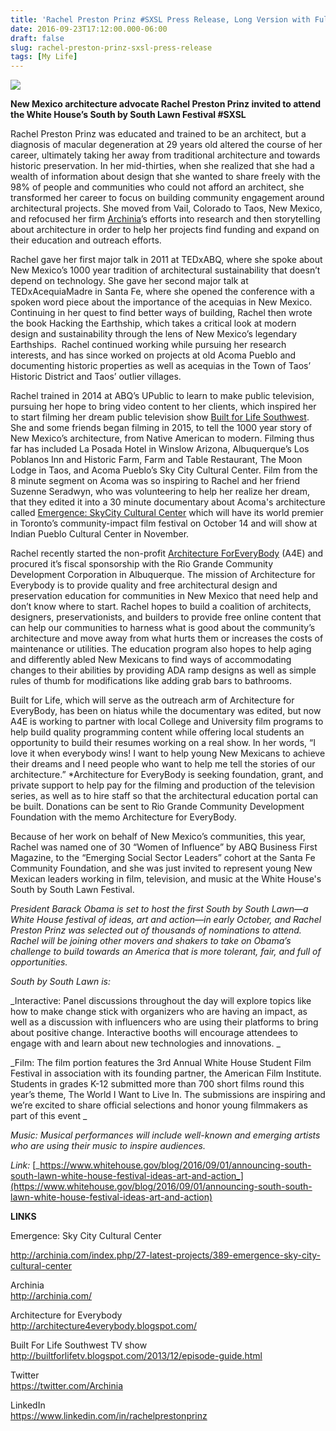 ```yaml
---
title: 'Rachel Preston Prinz #SXSL Press Release, Long Version with Full Bio'
date: 2016-09-23T17:12:00.000-06:00
draft: false
slug: rachel-preston-prinz-sxsl-press-release
tags: [My Life]
---
```


![](/images/blog/legacy/SXSL.jpg)

**New Mexico architecture advocate Rachel Preston Prinz invited to attend the White House’s South by South Lawn Festival #SXSL**

Rachel Preston Prinz was educated and trained to be an architect, but a diagnosis of macular degeneration at 29 years old altered the course of her career, ultimately taking her away from traditional architecture and towards historic preservation. In her mid-thirties, when she realized that she had a wealth of information about design that she wanted to share freely with the 98% of people and communities who could not afford an architect, she transformed her career to focus on building community engagement around architectural projects. She moved from Vail, Colorado to Taos, New Mexico, and refocused her firm [Archinia](http://archinia.com/)’s efforts into research and then storytelling about architecture in order to help her projects find funding and expand on their education and outreach efforts.

  

Rachel gave her first major talk in 2011 at TEDxABQ, where she spoke about New Mexico’s 1000 year tradition of architectural sustainability that doesn’t depend on technology. She gave her second major talk at TEDxAcequiaMadre in Santa Fe, where she opened the conference with a spoken word piece about the importance of the acequias in New Mexico. Continuing in her quest to find better ways of building, Rachel then wrote the book Hacking the Earthship, which takes a critical look at modern design and sustainability through the lens of New Mexico’s legendary Earthships.  Rachel continued working while pursuing her research interests, and has since worked on projects at old Acoma Pueblo and documenting historic properties as well as acequias in the Town of Taos’ Historic District and Taos’ outlier villages.

  

Rachel trained in 2014 at ABQ’s UPublic to learn to make public television, pursuing her hope to bring video content to her clients, which inspired her to start filming her dream public television show [Built for Life Southwest](http://builtforlifetv.blogspot.com/2013/12/episode-guide.html). She and some friends began filming in 2015, to tell the 1000 year story of New Mexico’s architecture, from Native American to modern. Filming thus far has included La Posada Hotel in Winslow Arizona, Albuquerque’s Los Poblanos Inn and Historic Farm, Farm and Table Restaurant, The Moon Lodge in Taos, and Acoma Pueblo’s Sky City Cultural Center. Film from the 8 minute segment on Acoma was so inspiring to Rachel and her friend Suzenne Seradwyn, who was volunteering to help her realize her dream, that they edited it into a 30 minute documentary about Acoma's architecture called [Emergence: SkyCity Cultural Center](http://archinia.com/index.php/27-latest-projects/389-emergence-sky-city-cultural-center) which will have its world premier in Toronto’s community-impact film festival on October 14 and will show at Indian Pueblo Cultural Center in November.

  

Rachel recently started the non-profit [Architecture ForEveryBody](http://architecture4everybody.blogspot.com/) (A4E) and procured it’s fiscal sponsorship with the Rio Grande Community Development Corporation in Albuquerque. The mission of Architecture for Everybody is to provide quality and free architectural design and preservation education for communities in New Mexico that need help and don’t know where to start. Rachel hopes to build a coalition of architects, designers, preservationists, and builders to provide free online content that can help our communities to harness what is good about the community’s architecture and move away from what hurts them or increases the costs of maintenance or utilities. The education program also hopes to help aging and differently abled New Mexicans to find ways of accommodating changes to their abilities by providing ADA ramp designs as well as simple rules of thumb for modifications like adding grab bars to bathrooms. 

  

Built for Life, which will serve as the outreach arm of Architecture for EveryBody, has been on hiatus while the documentary was edited, but now A4E is working to partner with local College and University film programs to help build quality programming content while offering local students an opportunity to build their resumes working on a real show. In her words, “I love it when everybody wins! I want to help young New Mexicans to achieve their dreams and I need people who want to help me tell the stories of our architecture.” \*Architecture for EveryBody is seeking foundation, grant, and private support to help pay for the filming and production of the television series, as well as to hire staff so that the architectural education portal can be built. Donations can be sent to Rio Grande Community Development Foundation with the memo Architecture for EveryBody.

  

Because of her work on behalf of New Mexico’s communities, this year, Rachel was named one of 30 “Women of Influence” by ABQ Business First Magazine, to the “Emerging Social Sector Leaders” cohort at the Santa Fe Community Foundation, and she was just invited to represent young New Mexican leaders working in film, television, and music at the White House's South by South Lawn Festival.

  

_President Barack Obama is set to host the first South by South Lawn—a White House festival of ideas, art and action—in early October, and Rachel Preston Prinz was selected out of thousands of nominations to attend. Rachel will be joining other movers and shakers to take on Obama’s challenge to build towards an America that is more tolerant, fair, and full of opportunities._

_South by South Lawn is:_

_Interactive: Panel discussions throughout the day will explore topics like how to make change stick with organizers who are having an impact, as well as a discussion with influencers who are using their platforms to bring about positive change. Interactive booths will encourage attendees to engage with and learn about new technologies and innovations. _

_Film: The film portion features the 3rd Annual White House Student Film Festival in association with its founding partner, the American Film Institute. Students in grades K-12 submitted more than 700 short films round this year’s theme, The World I Want to Live In. The submissions are inspiring and we’re excited to share official selections and honor young filmmakers as part of this event _

_Music: Musical performances will include well-known and emerging artists who are using their music to inspire audiences._

_Link:_ [_https://www.whitehouse.gov/blog/2016/09/01/announcing-south-south-lawn-white-house-festival-ideas-art-and-action_](https://www.whitehouse.gov/blog/2016/09/01/announcing-south-south-lawn-white-house-festival-ideas-art-and-action)

  

  

**LINKS**

Emergence: Sky City Cultural Center     

http://archinia.com/index.php/27-latest-projects/389-emergence-sky-city-cultural-center  
  
Archinia  
http://archinia.com/  
  
Architecture for Everybody  
http://architecture4everybody.blogspot.com/  
  
Built For Life Southwest TV show  
http://builtforlifetv.blogspot.com/2013/12/episode-guide.html  
  
Twitter  
https://twitter.com/Archinia  
  
LinkedIn  
https://www.linkedin.com/in/rachelprestonprinz
